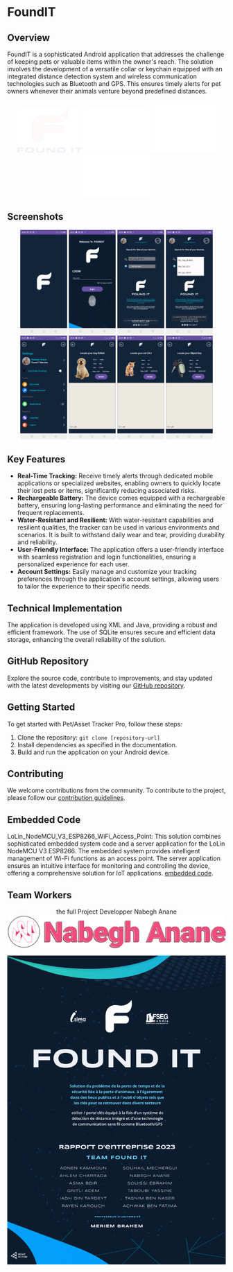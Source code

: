 ﻿# FoundIT

## Overview

FoundIT is a sophisticated Android application that addresses the challenge of keeping pets or valuable items within the owner's reach. The solution involves the development of a versatile collar or keychain equipped with an integrated distance detection system and wireless communication technologies such as Bluetooth and GPS. This ensures timely alerts for pet owners whenever their animals venture beyond predefined distances.


<p align="center">
  <img src="https://github.com/Nabegh-Anane/FoundIT/blob/main/app/ScreenShots/fit.png?raw=true" alt="Logo" width="150" height="100">
  <img src="https://github.com/Nabegh-Anane/FoundIT/blob/main/app/ScreenShots/isima.png?raw=true" alt="Logo" width="150" height="100">
  <img src="https://github.com/Nabegh-Anane/FoundIT/blob/main/app/ScreenShots/fseg.png?raw=true" alt="Logo" width="150" height="120">
  <img src="https://github.com/Nabegh-Anane/FoundIT/blob/main/app/ScreenShots/injaz.png?raw=true" alt="Logo" width="150" height="100">
</p>

## Screenshots

<p align="center">
   <img src="https://github.com/Nabegh-Anane/FoundIT/blob/main/app/ScreenShots/Screenshot_20230526-200126.jpg?raw=true" alt="App Screenshot" width="108" height="240.8">
   <img src="https://github.com/Nabegh-Anane/FoundIT/blob/main/app/ScreenShots/Screenshot_20230526-200132.jpg?raw=true" alt="App Screenshot" width="108" height="240.8">
   <img src="https://github.com/Nabegh-Anane/FoundIT/blob/main/app/ScreenShots/Screenshot_20230526-200134.jpg?raw=true" alt="App Screenshot" width="108" height="240.8">
   <img src="https://github.com/Nabegh-Anane/FoundIT/blob/main/app/ScreenShots/Screenshot_20230526-200138.jpg?raw=true" alt="App Screenshot" width="108" height="240.8">
   <img src="https://github.com/Nabegh-Anane/FoundIT/blob/main/app/ScreenShots/Screenshot_20230526-200145.jpg?raw=true" alt="App Screenshot" width="108" height="240.8">
   <img src="https://github.com/Nabegh-Anane/FoundIT/blob/main/app/ScreenShots/Screenshot_20230526-200153.jpg?raw=true" alt="App Screenshot" width="108" height="240.8">
   <img src="https://github.com/Nabegh-Anane/FoundIT/blob/main/app/ScreenShots/Screenshot_20230526-200159.jpg?raw=true" alt="App Screenshot" width="108" height="240.8">
   <img src="https://github.com/Nabegh-Anane/FoundIT/blob/main/app/ScreenShots/Screenshot_20230526-200204.jpg?raw=true" alt="App Screenshot" width="108" height="240.8">
</p>

## Key Features

- **Real-Time Tracking:** Receive timely alerts through dedicated mobile applications or specialized websites, enabling owners to quickly locate their lost pets or items, significantly reducing associated risks.
- **Rechargeable Battery:** The device comes equipped with a rechargeable battery, ensuring long-lasting performance and eliminating the need for frequent replacements.
- **Water-Resistant and Resilient:** With water-resistant capabilities and resilient qualities, the tracker can be used in various environments and scenarios. It is built to withstand daily wear and tear, providing durability and reliability.
- **User-Friendly Interface:** The application offers a user-friendly interface with seamless registration and login functionalities, ensuring a personalized experience for each user.
- **Account Settings:** Easily manage and customize your tracking preferences through the application's account settings, allowing users to tailor the experience to their specific needs.

## Technical Implementation

The application is developed using XML and Java, providing a robust and efficient framework. The use of SQLite ensures secure and efficient data storage, enhancing the overall reliability of the solution.

## GitHub Repository

Explore the source code, contribute to improvements, and stay updated with the latest developments by visiting our [GitHub repository](https://github.com/Nabegh-Anane/FoundIT).

## Getting Started

To get started with Pet/Asset Tracker Pro, follow these steps:

1. Clone the repository: `git clone [repository-url]`
2. Install dependencies as specified in the documentation.
3. Build and run the application on your Android device.

## Contributing

We welcome contributions from the community. To contribute to the project, please follow our [contribution guidelines](https://github.com/Nabegh-Anane/FoundIT.git).

## Embedded Code

LoLin_NodeMCU_V3_ESP8266_WiFi_Access_Point: This solution combines sophisticated embedded system code and a server application for the LoLin NodeMCU V3 ESP8266. The embedded system provides intelligent management of Wi-Fi functions as an access point. The server application ensures an intuitive interface for monitoring and controlling the device, offering a comprehensive solution for IoT applications. [embedded code](link-to-license-file).

## Team Workers

<p align="center">
   the full Project Developper Nabegh Anane
   <a href="https://nabeghanane.me/">
  <img src="https://github.com/Nabegh-Anane/FoundIT/blob/main/app/ScreenShots/NEvolution_white.png?raw=true" alt="Nabegh_Anane">
  </a>
</p>

<p align="center">
  <img src="https://github.com/Nabegh-Anane/FoundIT/blob/main/app/ScreenShots/page_de_Garde_copie.png?raw=true" alt="Team">
</p>
